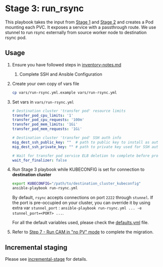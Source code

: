 # Stage 3: run_rsync

This playbook takes the input from [Stage 1](../1_pvc_data_gen) and [Stage 2](../2_pvc_destination_gen) and creates a Pod mounting each PVC. It exposes a service with a passthrough route. We use stunnel to run rsync externally from source worker node to destination rsync pod.

## Usage

1. Ensure you have followed steps in [inventory-notes.md](../docs/inventory-notes.md)
   1. Complete SSH and Ansible Configuration

2. Create your own copy of vars file

   ```bash
   cp vars/run-rsync.yml.example vars/run-rsync.yml
   ```

3. Set vars in `vars/run-rsync.yml`

   ```yaml
   # Destination cluster 'transfer pod' resource limits
   transfer_pod_cpu_limits: '1'
   transfer_pod_cpu_requests: '100m'
   transfer_pod_mem_limits: '1Gi'
   transfer_pod_mem_requests: '1Gi'

   # Destination cluster 'transfer pod' SSH auth info
   mig_dest_ssh_public_key: ""  # path to public key to install as authorized user in transfer pod
   mig_dest_ssh_private_key: "" # path to private key used for SSH auth into transfer pod as 'root' user

   # Wait for transfer pod service ELB deletion to complete before proceeding to next PVC
   wait_for_finalizer: false
   ```

4. Run Stage 3 playbook while KUBECONFIG is set for connection to **destination cluster**

   ```bash
   export KUBECONFIG="/path/to/destination_cluster_kubeconfig"
   ansible-playbook run-rsync.yml
   ```

   By default, `rsync` accepts connections on port `2222` through `stunnel`. If the port is pre-occupied on your cluster, you can override it by using extra var `stunnel_port` : `ansible-playbook run-rsync.yml ... -e stunnel_port=<PORT> ...`.

   For all the default variables used, please check the [defaults.yml](./vars/defaults.yml) file.

5. Refer to  [Step 7 - Run CAM in "no PV" mode](https://github.com/konveyor/pvc-migrate#7-run-cam-in-no-pvc-migration-mode) to complete the migration.

## Incremental staging

Please see [incremental-stage](../docs/incremental-stage.md) for details.
